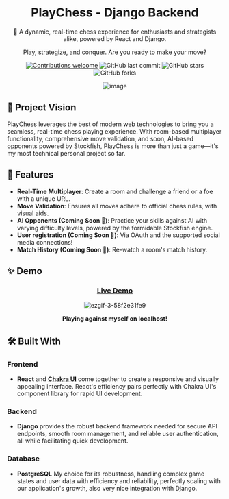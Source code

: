 
<div align="center">

# PlayChess - Django Backend

👑 A dynamic, real-time chess experience for enthusiasts and strategists alike, powered by React and Django.

Play, strategize, and conquer. Are you ready to make your move?

[![Contributions welcome](https://img.shields.io/badge/contributions-welcome-orange.svg)](https://github.com/jcari-dev/chess-django/issues)
![GitHub last commit](https://img.shields.io/github/last-commit/jcari-dev/chess-django)
![GitHub stars](https://img.shields.io/github/stars/jcari-dev/chess-django?style=social)
![GitHub forks](https://img.shields.io/github/forks/jcari-dev/chess-django?style=social)

![image](https://github.com/jcari-dev/chess-react/assets/65676916/e91a5dfd-b1b8-475c-8e0d-d0f7f8d1c496)

</div>

## 🎯 Project Vision

PlayChess leverages the best of modern web technologies to bring you a seamless, real-time chess playing experience. With room-based multiplayer functionality, comprehensive move validation, and soon, AI-based opponents powered by Stockfish, PlayChess is more than just a game—it's my most technical personal project so far.

## 🚀 Features

- **Real-Time Multiplayer**: Create a room and challenge a friend or a foe with a unique URL.
- **Move Validation**: Ensures all moves adhere to official chess rules, with visual aids.
- **AI Opponents (Coming Soon 👀)**: Practice your skills against AI with varying difficulty levels, powered by the formidable Stockfish engine.
- **User registration (Coming Soon 🤞)**: Via OAuth and the supported social media connections! 
- **Match History (Coming Soon 🙏)**: Re-watch a room's match history.

## ✨ Demo

<div align="center">
  
### [Live Demo](https://chess-9a6ec.web.app/) 


![ezgif-3-58f2e31fe9](https://github.com/jcari-dev/chess-react/assets/65676916/a6d6f79b-caef-499b-8b69-fbfb5b0c5dae)


**Playing against myself on localhost!**

</div>


## 🛠 Built With

### Frontend
- **React** and **[Chakra UI](https://chakra-ui.com/)** come together to create a responsive and visually appealing interface. React's efficiency pairs perfectly with Chakra UI's component library for rapid UI development.

### Backend
- **Django** provides the robust backend framework needed for secure API endpoints, smooth room management, and reliable user authentication, all while facilitating quick development.

### Database
- **PostgreSQL** My choice for its robustness, handling complex game states and user data with efficiency and reliability, perfectly scaling with our application's growth, also very nice integration with Django.


